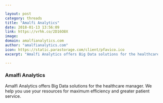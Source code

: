 ```yaml
---

layout: post
category: threads
title: "Amalfi Analytics"
date: 2018-01-13 13:56:09
link: https://vrhk.co/2D16O8X
image: 
domain: amalfianalytics.com
author: "amalfianalytics.com"
icon: https://static.parastorage.com/client/pfavico.ico
excerpt: "Amalfi Analytics offers Big Data solutions for the healthcare manager. We help you use your resources for maximum efficiency and greater patient service."

---
```


### Amalfi Analytics

Amalfi Analytics offers Big Data solutions for the healthcare manager. We help you use your resources for maximum efficiency and greater patient service.